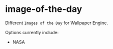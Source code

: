 # image-of-the-day
Different `Images of the Day` for Wallpaper Engine.

Options currently include:
- NASA
